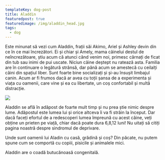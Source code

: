 ```yaml
---
templateKey: dog-post
title: Aladdin
featuredpost: true
featuredimage: /img/aladdin_head.jpg
tags:
  - dog
---
```

Este minunat să vezi cum Aladdin, frații săi Akimo, Ariel și Ashley devin din ce în ce mai încrezători. Ei și chiar și Amely, mama câinelui destul de neîncrezătoare, știu acum că atunci când venim noi, primesc cârnați de ficat din tub sau inimi de pui uscate. Niciun câine deștept nu ratează asta.
Familia are în continuare o legătură strânsă, dar până acum se amestecă cu ceilalți câini din spațiul liber. Sunt foarte bine socializați și și-au însușit limbajul canin. Acum ar fi frumos dacă ar avea cu toții șansa de a experimenta și viața cu oamenii, care vine și ea cu libertate, un coș confortabil și multă distracție.

![](/img/aladdin01.jpg)

Aladdin se află în adăpost de foarte mult timp și nu prea știe nimic despre lume. Adăpostul este lumea lui și orice altceva îi va fi străin la început. Dar dacă faceți efortul de a redescoperi lumea împreună cu acest câine, veți obține un prieten pe viață, chiar dacă poate dura 6,8,12 luni! Nu uitați să citiți pagina noastră despre sindromul de deprivare.

Unde sunt oamenii lui Aladin cu casă, grădină și coș?
Din păcate, nu putem spune cum se comportă cu copiii, pisicile și animalele mici.

Aladdin are o coadă butucănoasă congenitală.